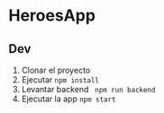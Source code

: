 # HeroesApp

## Dev

1. Clonar el proyecto
2. Ejecutar `npm install`
3. Levantar backend ` npm run backend`
4. Ejecutar la app `npm start`

